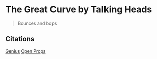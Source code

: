 # The Great Curve by Talking Heads

> Bounces and bops

## Citations
[Genius](https://genius.com/Talking-heads-the-great-curve-lyrics)
[Open Props](https://open-props.style/)